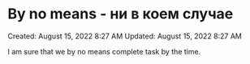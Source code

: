 # By no means - ни в коем случае

Created: August 15, 2022 8:27 AM
Updated: August 15, 2022 8:27 AM

I am sure that we by no means  complete task by the time.